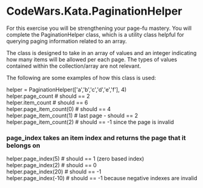 # CodeWars.Kata.PaginationHelper

For this exercise you will be strengthening your page-fu mastery. You will complete the PaginationHelper class, which is a utility class helpful for querying paging information related to an array. <br/>

The class is designed to take in an array of values and an integer indicating how many items will be allowed per each page. The types of values contained within the collection/array are not relevant. <br/>

The following are some examples of how this class is used: <br/>





helper = PaginationHelper(['a','b','c','d','e','f'], 4) <br/>
helper.page_count # should == 2 <br/>
helper.item_count # should == 6 <br/>
helper.page_item_count(0)  # should == 4 <br/>
helper.page_item_count(1) # last page - should == 2 <br/>
helper.page_item_count(2) # should == -1 since the page is invalid <br/>

### page_index takes an item index and returns the page that it belongs on <br/>
helper.page_index(5) # should == 1 (zero based index) <br/>
helper.page_index(2) # should == 0 <br/>
helper.page_index(20) # should == -1 <br/>
helper.page_index(-10) # should == -1 because negative indexes are invalid <br/>
